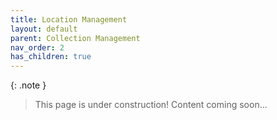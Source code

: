 ```yaml
---
title: Location Management
layout: default
parent: Collection Management
nav_order: 2
has_children: true
---
```


{: .note }
> This page is under construction!
> Content coming soon...